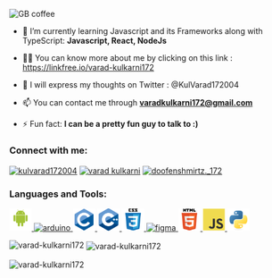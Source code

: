 ![GB coffee](https://github.com/varad-kulkarni172/varad-kulkarni172/assets/130827608/137b4f9f-48f3-45fc-aff7-a79428ee11bf)
- 🌱 I’m currently learning Javascript and its Frameworks along with TypeScript: **Javascript, React, NodeJs**

- 👨‍💻 You can know more about me by clicking on this link : https://linkfree.io/varad-kulkarni172

- 📝 I will express my thoughts on Twitter : @KulVarad172004

- 📫 You can contact me through **varadkulkarni172@gmail.com**

- ⚡ Fun fact: **I can be a pretty fun guy to talk to :)**

<h3 align="left">Connect with me:</h3>
<p align="left">
<a href="https://twitter.com/kulvarad172004" target="blank"><img align="center" src="https://raw.githubusercontent.com/rahuldkjain/github-profile-readme-generator/master/src/images/icons/Social/twitter.svg" alt="kulvarad172004" height="30" width="40" /></a>
<a href="https://linkedin.com/in/varad kulkarni" target="blank"><img align="center" src="https://raw.githubusercontent.com/rahuldkjain/github-profile-readme-generator/master/src/images/icons/Social/linkedinalt.svg" alt="varad kulkarni" height="30" width="40" /></a>
<a href="https://instagram.com/doofenshmirtz._172" target="blank"><img align="center" src="https://raw.githubusercontent.com/rahuldkjain/github-profile-readme-generator/master/src/images/icons/Social/instagram.svg" alt="doofenshmirtz._172" height="30" width="40" /></a>
</p>

<h3 align="left">Languages and Tools:</h3>
<p align="left"> <a href="https://developer.android.com" target="_blank" rel="noreferrer"> <img src="https://raw.githubusercontent.com/devicons/devicon/master/icons/android/android-original-wordmark.svg" alt="android" width="40" height="40"/> </a> <a href="https://www.arduino.cc/" target="_blank" rel="noreferrer"> <img src="https://cdn.worldvectorlogo.com/logos/arduino-1.svg" alt="arduino" width="40" height="40"/> </a> <a href="https://www.cprogramming.com/" target="_blank" rel="noreferrer"> <img src="https://raw.githubusercontent.com/devicons/devicon/master/icons/c/c-original.svg" alt="c" width="40" height="40"/> </a> <a href="https://www.w3schools.com/cpp/" target="_blank" rel="noreferrer"> <img src="https://raw.githubusercontent.com/devicons/devicon/master/icons/cplusplus/cplusplus-original.svg" alt="cplusplus" width="40" height="40"/> </a> <a href="https://www.w3schools.com/css/" target="_blank" rel="noreferrer"> <img src="https://raw.githubusercontent.com/devicons/devicon/master/icons/css3/css3-original-wordmark.svg" alt="css3" width="40" height="40"/> </a> <a href="https://www.figma.com/" target="_blank" rel="noreferrer"> <img src="https://www.vectorlogo.zone/logos/figma/figma-icon.svg" alt="figma" width="40" height="40"/> </a> <a href="https://www.w3.org/html/" target="_blank" rel="noreferrer"> <img src="https://raw.githubusercontent.com/devicons/devicon/master/icons/html5/html5-original-wordmark.svg" alt="html5" width="40" height="40"/> </a> <a href="https://developer.mozilla.org/en-US/docs/Web/JavaScript" target="_blank" rel="noreferrer"> <img src="https://raw.githubusercontent.com/devicons/devicon/master/icons/javascript/javascript-original.svg" alt="javascript" width="40" height="40"/> </a> <a href="https://www.python.org" target="_blank" rel="noreferrer"> <img src="https://raw.githubusercontent.com/devicons/devicon/master/icons/python/python-original.svg" alt="python" width="40" height="40"/> </a> </p>

<p><img align="left" src="https://github-readme-stats.vercel.app/api/top-langs?username=varad-kulkarni172&show_icons=true&locale=en&layout=compact" alt="varad-kulkarni172" /></p>

<p>&nbsp;<img align="center" src="https://github-readme-stats.vercel.app/api?username=varad-kulkarni172&show_icons=true&locale=en" alt="varad-kulkarni172" /></p>

<p><img align="center" src="https://github-readme-streak-stats.herokuapp.com/?user=varad-kulkarni172&" alt="varad-kulkarni172" /></p>
